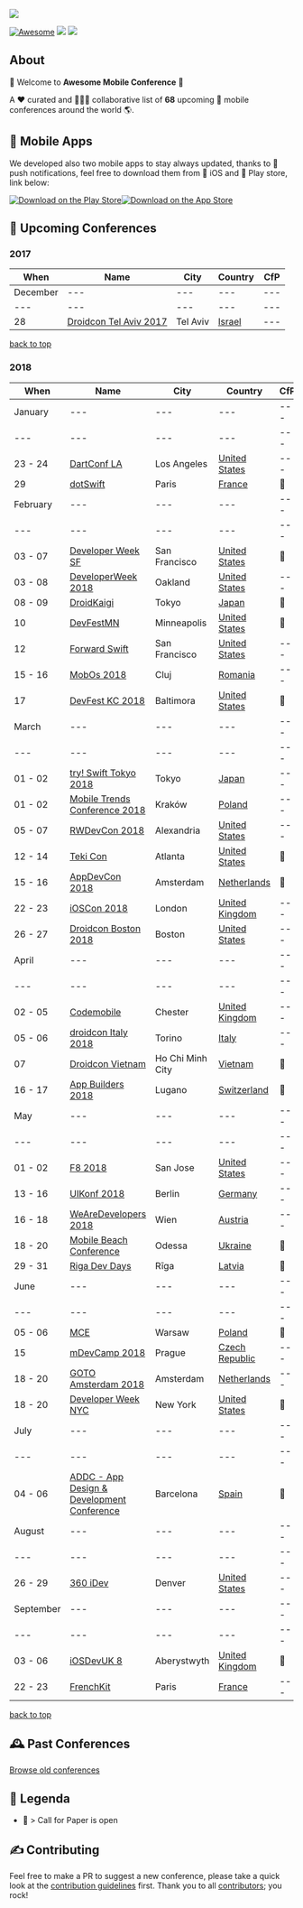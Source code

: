 ![](https://raw.githubusercontent.com/amobconf/awesome-mobile-conferences/master/.github/Awesome%20Conference.png)
 
<!-- 

PLEASE DO NOT UPDATE THIS FILE, UPDATE CONTENTS.JSON INSTEAD. THANK YOU :-)

 -->



[![Awesome](https://cdn.rawgit.com/sindresorhus/awesome/d7305f38d29fed78fa85652e3a63e154dd8e8829/media/badge.svg)](https://github.com/sindresorhus/awesome) ![](https://img.shields.io/badge/conferences-68-orange.svg) ![](https://img.shields.io/badge/last_update-December_19,_2017-green.svg)

## About
👋 Welcome to **Awesome Mobile Conference** 👋 

A ❤️ curated and 👬👫👭 collaborative list of **68** upcoming 📲  mobile conferences around the world 🌎.

## 📱 Mobile Apps

We developed also two mobile apps to stay always updated, thanks to 💌 push notifications, feel free to download them from 🍏 iOS and 🤖 Play store, link below:

[![Download on the Play Store](https://raw.githubusercontent.com/matteocrippa/awesome-mobile-conferences-android/master/.github/google-play-badge.png)](https://play.google.com/store/apps/details?id=conference.mobile.awesome.boostco.de.amc)[![Download on the App Store](https://github.com/amobconf/awesome-mobile-conferences/blob/master/.github/appstore.png?raw=true)](https://itunes.apple.com/us/app/awesome-mobile-conferences/id1289255473?ls=1&mt=8)





## 📌 Upcoming Conferences
### 2017
| When | Name | City | Country | CfP |
| --- | --- | --- | --- | --- |
| December | --- | --- | --- | --- |
| --- | --- | --- | --- | --- |
| 28| [Droidcon Tel Aviv 2017](http://il.droidcon.com/2017/)| Tel Aviv |[Israel](https://www.google.com/maps/search/?api=1&query=Sprinzak+2%2C+Tel+Aviv)| --- |
[back to top](#readme) 


### 2018
| When | Name | City | Country | CfP |
| --- | --- | --- | --- | --- |
| January | --- | --- | --- | --- |
| --- | --- | --- | --- | --- |
| 23 - 24| [DartConf LA](https://events.dartlang.org/2018/dartconf/)| Los Angeles |[United States](https://www.google.com/maps/search/?api=1&query=340+Main+St%2C+Venice%2C+CA+90291%2C+USA)| --- |
| 29| [dotSwift](https://www.dotswift.io/)| Paris |[France](https://www.google.com/maps/search/?api=1&query=Th%C3%A9%C3%A2tre+de+Paris%2C+15+Rue+Blanche%2C+75009+Paris)| 📢 |
| February | --- | --- | --- | --- |
| --- | --- | --- | --- | --- |
| 03 - 07| [Developer Week SF](http://www.developerweek.com)| San Francisco |[United States](https://www.google.com/maps/search/?api=1&query=550+10th+St%2C+Oakland%2C+CA+94607%2C+USA)| 📢 |
| 03 - 08| [DeveloperWeek 2018](http://www.developerweek.com)| Oakland |[United States](https://www.google.com/maps/search/?api=1&query=550+10th+Street%2C+Oakland%2C+CA+94607)| --- |
| 08 - 09| [DroidKaigi](https://droidkaigi.jp/2018/en/)| Tokyo |[Japan](https://www.google.com/maps/search/?api=1&query=Bellesalle+Shinjuku+Grand+Conference+Center%2C+Shinjuku+City%2C+Tokyo+160-0023)| 📢 |
| 10| [DevFestMN](https://devfest.mn)| Minneapolis |[United States](https://www.google.com/maps/search/?api=1&query=1000+Lasalle+Ave%2C+Minneapolis%2C+MN+55403%2C+USA)| 📢 |
| 12| [Forward Swift](https://forwardswift.com)| San Francisco |[United States](https://www.google.com/maps/search/?api=1&query=San+Francisco)| --- |
| 15 - 16| [MobOs 2018](http://romobos.com)| Cluj |[Romania](https://www.google.com/maps/search/?api=1&query=Cluj+Napoca)| --- |
| 17| [DevFest KC 2018](https://devfestkc.com/home)| Baltimora |[United States](https://www.google.com/maps/search/?api=1&query=1228+Baltimore+Ave%2C+Kansas+City%2C+MO+64105%2C+USA)| 📢 |
| March | --- | --- | --- | --- |
| --- | --- | --- | --- | --- |
| 01 - 02| [try! Swift Tokyo 2018](https://www.tryswift.co/events/2018/tokyo/en/)| Tokyo |[Japan](https://www.google.com/maps/search/?api=1&query=Japan%2C+%E3%80%92160-0023+%E6%9D%B1%E4%BA%AC%E9%83%BD%E6%96%B0%E5%AE%BF%E5%8C%BA+%E8%A5%BF%E6%96%B0%E5%AE%BF8-17%E2%88%92%EF%BC%91+%E4%BD%8F%E5%8F%8B%E4%B8%8D%E5%8B%95%E7%94%A3%E6%96%B0%E5%AE%BF%E3%82%B0%E3%83%A9%E3%83%B3%E3%83%89%E3%82%BF%E3%83%AF%E3%83%BC5F)| --- |
| 01 - 02| [Mobile Trends Conference 2018](http://www.mobiletrends.pl)| Kraków |[Poland](https://www.google.com/maps/search/?api=1&query=Krak%C3%B3w)| --- |
| 05 - 07| [RWDevCon 2018](https://www.rwdevcon.com)| Alexandria |[United States](https://www.google.com/maps/search/?api=1&query=The+Westin+Alexandria+Hotel%2C+VA)| --- |
| 12 - 14| [Teki Con](https://teki-con.com)| Atlanta |[United States](https://www.google.com/maps/search/?api=1&query=1374+West+Peachtree+Street%2C+Atlanta%2C+GA+30309)| 📢 |
| 15 - 16| [AppDevCon 2018](http://appdevcon.nl)| Amsterdam |[Netherlands](https://www.google.com/maps/search/?api=1&query=ArenA+Boulevard+600%2C+1101+DS+Amsterdam-Zuidoost%2C+Netherlands)| 📢 |
| 22 - 23| [iOSCon 2018](https://skillsmatter.com/conferences/9319-ioscon-2018-the-conference-for-ios-and-swift-developers)| London |[United Kingdom](https://www.google.com/maps/search/?api=1&query=10+South+Pl%2C+London+EC2M+7EB%2C+UK)| --- |
| 26 - 27| [Droidcon Boston 2018](http://www.droidcon-boston.com)| Boston |[United States](https://www.google.com/maps/search/?api=1&query=Calderwood+Pavilion%2C+527+Tremont+Street%2C+Boston%2C+MA+02116%2C+United+States)| --- |
| April | --- | --- | --- | --- |
| --- | --- | --- | --- | --- |
| 02 - 05| [Codemobile](http://www.codemobile.co.uk/)| Chester |[United Kingdom](https://www.google.com/maps/search/?api=1&query=University+of+Chester%2C+Parkgate+Road%2C+Chester%2C+UK)| --- |
| 05 - 06| [droidcon Italy 2018](http://it.droidcon.com/2018/)| Torino |[Italy](https://www.google.com/maps/search/?api=1&query=Via+Nizza%2C+280%2C+10126+Torino+TO%2C+Italy)| --- |
| 07| [Droidcon Vietnam](http://droidconvn.com)| Ho Chi Minh City |[Vietnam](https://www.google.com/maps/search/?api=1&query=702+Nguyen+Van+Linh%2C+District+7%2C+T%C3%A2n+Phong%2C+Ho+Chi+Minh+City%2C+H%E1%BB%93+Ch%C3%AD+Minh%2C+Vietnam)| 📢 |
| 16 - 17| [App Builders 2018](https://appbuilders.ch)| Lugano |[Switzerland](https://www.google.com/maps/search/?api=1&query=Lugano%2C+Switzerland)| 📢 |
| May | --- | --- | --- | --- |
| --- | --- | --- | --- | --- |
| 01 - 02| [F8 2018](https://www.f8.com)| San Jose |[United States](https://www.google.com/maps/search/?api=1&query=San+Jose%2C+CA)| --- |
| 13 - 16| [UIKonf 2018](http://www.uikonf.com)| Berlin |[Germany](https://www.google.com/maps/search/?api=1&query=Holzmarktstra%C3%9Fe+33%2C+10243+Berlin%2C+Germany)| --- |
| 16 - 18| [WeAreDevelopers 2018](https://www.wearedevelopers.com/congress/)| Wien |[Austria](https://www.google.com/maps/search/?api=1&query=Bruno-Kreisky-Platz+1%2C+1220+Wien%2C+Austria)| --- |
| 18 - 20| [Mobile Beach Conference](http://mobilebeach.rocks)| Odessa |[Ukraine](https://www.google.com/maps/search/?api=1&query=%D0%9F%D0%BB%D1%8F%D0%B6+%D0%90%D1%80%D0%BA%D0%B0%D0%B4%D1%96%D1%8F%2C+Odesa%2C+Odessa+Oblast%2C+Ukraine%2C+65000)| 📢 |
| 29 - 31| [Riga Dev Days](https://rigadevdays.lv)| Rīga |[Latvia](https://www.google.com/maps/search/?api=1&query=13.+janv%C4%81ra+iela+8%2C+Latgales+priek%C5%A1pils%C4%93ta%2C+R%C4%ABga%2C+LV-1050%2C+Latvia)| 📢 |
| June | --- | --- | --- | --- |
| --- | --- | --- | --- | --- |
| 05 - 06| [MCE](https://2018.mceconf.com)| Warsaw |[Poland](https://www.google.com/maps/search/?api=1&query=Pa%C5%82ac+Kultury+i+Nauki%2C+plac+Defilad+1%2C+00-901+Warszawa%2C+Poland)| 📢 |
| 15| [mDevCamp 2018](https://mdevcamp.eu/)| Prague |[Czech Republic](https://www.google.com/maps/search/?api=1&query=Prague%2C+Czech+Republic)| --- |
| 18 - 20| [GOTO Amsterdam 2018](https://gotoams.nl)| Amsterdam |[Netherlands](https://www.google.com/maps/search/?api=1&query=Beurs+van+Berlage%2C+Damrak+243%2C+1012+ZJ+Amsterdam)| --- |
| 18 - 20| [Developer Week NYC](http://www.developerweek.com/NYC/)| New York |[United States](https://www.google.com/maps/search/?api=1&query=72+Noble+St%2C+Brooklyn%2C+NY+11222%2C+USA)| 📢 |
| July | --- | --- | --- | --- |
| --- | --- | --- | --- | --- |
| 04 - 06| [ADDC - App Design & Development Conference](https://addconf.com)| Barcelona |[Spain](https://www.google.com/maps/search/?api=1&query=Avinguda+Diagonal%2C+547%2C+08029+Barcelona%2C+Spain)| 📢 |
| August | --- | --- | --- | --- |
| --- | --- | --- | --- | --- |
| 26 - 29| [360 iDev](http://360idev.com)| Denver |[United States](https://www.google.com/maps/search/?api=1&query=1750+Welton+St%2C+Denver%2C+CO+80202%2C+USA)| --- |
| September | --- | --- | --- | --- |
| --- | --- | --- | --- | --- |
| 03 - 06| [iOSDevUK 8](https://www.iosdevuk.com)| Aberystwyth |[United Kingdom](https://www.google.com/maps/search/?api=1&query=Aberystwyth)| 📢 |
| 22 - 23| [FrenchKit](http://frenchkit.fr)| Paris |[France](https://www.google.com/maps/search/?api=1&query=2-4+Impasse+Lamier%2C+75011+Paris%2C+France)| --- |
[back to top](#readme) 



## 🕰 Past Conferences

[Browse old conferences](https://github.com/amobconf/awesome-mobile-conferences/blob/master/PAST.md)


## 🔰 Legenda

- 📢  > Call for Paper is open

## ✍️ Contributing


Feel free to make a PR to suggest a new conference, please take a quick look at the [contribution guidelines](.github/CONTRIBUTING.md) first. Thank you to all [contributors](https://github.com/amobconf/awesome-mobile-conferences/graphs/contributors); you rock!